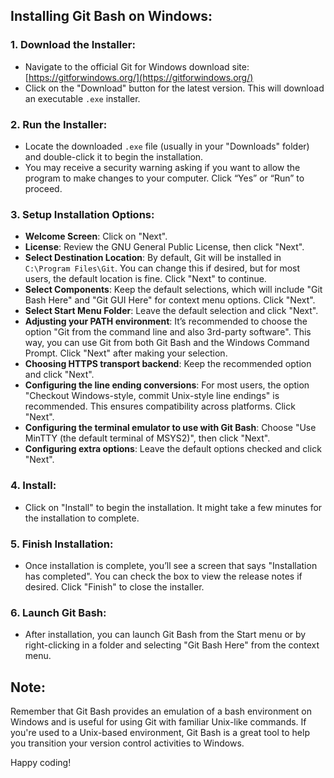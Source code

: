 ## **Installing Git Bash on Windows**:

### **1. Download the Installer**:

- Navigate to the official Git for Windows download site: [https://gitforwindows.org/](https://gitforwindows.org/)
- Click on the "Download" button for the latest version. This will download an executable `.exe` installer.

### **2. Run the Installer**:

- Locate the downloaded `.exe` file (usually in your "Downloads" folder) and double-click it to begin the installation.
- You may receive a security warning asking if you want to allow the program to make changes to your computer. Click “Yes” or “Run” to proceed.

### **3. Setup Installation Options**:

- **Welcome Screen**: Click on "Next".
- **License**: Review the GNU General Public License, then click "Next".
- **Select Destination Location**: By default, Git will be installed in `C:\Program Files\Git`. You can change this if desired, but for most users, the default location is fine. Click "Next" to continue.
- **Select Components**: Keep the default selections, which will include "Git Bash Here" and "Git GUI Here" for context menu options. Click "Next".
- **Select Start Menu Folder**: Leave the default selection and click "Next".
- **Adjusting your PATH environment**: It’s recommended to choose the option "Git from the command line and also 3rd-party software". This way, you can use Git from both Git Bash and the Windows Command Prompt. Click "Next" after making your selection.
- **Choosing HTTPS transport backend**: Keep the recommended option and click "Next".
- **Configuring the line ending conversions**: For most users, the option "Checkout Windows-style, commit Unix-style line endings" is recommended. This ensures compatibility across platforms. Click "Next".
- **Configuring the terminal emulator to use with Git Bash**: Choose "Use MinTTY (the default terminal of MSYS2)", then click "Next".
- **Configuring extra options**: Leave the default options checked and click "Next".

### **4. Install**:

- Click on "Install" to begin the installation. It might take a few minutes for the installation to complete.

### **5. Finish Installation**:

- Once installation is complete, you’ll see a screen that says "Installation has completed". You can check the box to view the release notes if desired. Click "Finish" to close the installer.

### **6. Launch Git Bash**:

- After installation, you can launch Git Bash from the Start menu or by right-clicking in a folder and selecting "Git Bash Here" from the context menu.

## **Note**:
Remember that Git Bash provides an emulation of a bash environment on Windows and is useful for using Git with familiar Unix-like commands. If you're used to a Unix-based environment, Git Bash is a great tool to help you transition your version control activities to Windows.

Happy coding!